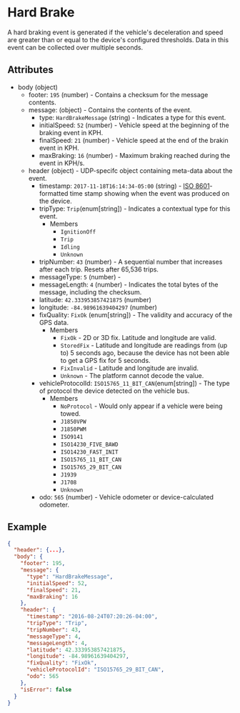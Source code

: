 # Hard Brake
A hard braking event is generated if the vehicle's deceleration and speed are greater than or equal to the device's configured thresholds. Data in this event can be collected over multiple seconds.

## Attributes

- body (object)
  - footer: `195` (number) - Contains a checksum for the message contents.
  - message: (object) - Contains the contents of the event.
    - type: `HardBrakeMessage` (string) - Indicates a type for this event.
    - initialSpeed: `52` (number) - Vehicle speed at the beginning of the braking event in KPH.
    - finalSpeed: `21` (number) - Vehicle speed at the end of the brakin event in KPH.
    - maxBraking: `16` (number) - Maximum braking reached during the event in KPH/s.
  - header (object) - UDP-specifc object containing meta-data about the event.
    - timestamp: `2017-11-18T16:14:34-05:00` (string) - [ISO 8601](https://en.wikipedia.org/wiki/ISO_8601)-formatted time stamp showing when the event was produced on the device.
    - tripType: `Trip`(enum[string]) - Indicates a contextual type for this event.
      - Members
        - `IgnitionOff`
        - `Trip`
        - `Idling`
        - `Unknown`
    - tripNumber: `43` (number) - A sequential number that increases after each trip. Resets after 65,536 trips.
    - messageType: `5` (number) - 
    - messageLength: `4` (number) - Indicates the total bytes of the message, including the checksum.
    - latitude: `42.333953857421875` (number)
    - longitude: `-84.98961639404297` (number)
    - fixQuality: `FixOk` (enum[string]) - The validity and accuracy of the GPS data.
      - Members
        - `FixOk` - 2D or 3D fix. Latitude and longitude are valid.
        - `StoredFix` - Latitude and longitude are readings from (up to) 5 seconds ago, because the device has not been able to get a GPS fix for 5 seconds.
        - `FixInvalid` - Latitude and longitude are invalid.
        - `Unknown` - The platform cannot decode the value.
    - vehicleProtocolId: `ISO15765_11_BIT_CAN`(enum[string]) - The type of protocol the device detected on the vehicle bus.
      - Members
        - `NoProtocol` - Would only appear if a vehicle were being towed. 
        - `J1850VPW`
        - `J1850PWM`
        - `ISO9141`
        - `ISO14230_FIVE_BAWD`
        - `ISO14230_FAST_INIT`
        - `ISO15765_11_BIT_CAN`
        - `ISO15765_29_BIT_CAN`
        - `J1939`
        - `J1708`
        - `Unknown`
    - odo: `565` (number) - Vehicle odometer or device-calculated odometer.

## Example

```json
{
  "header": {...},
  "body": {
    "footer": 195,
    "message": {
      "type": "HardBrakeMessage",
      "initialSpeed": 52,
      "finalSpeed": 21,
      "maxBraking": 16
    },
    "header": {
      "timestamp": "2016-08-24T07:20:26-04:00",
      "tripType": "Trip",
      "tripNumber": 43,
      "messageType": 4,
      "messageLength": 4,
      "latitude": 42.333953857421875,
      "longitude": -84.98961639404297,
      "fixQuality": "FixOk",
      "vehicleProtocolId": "ISO15765_29_BIT_CAN",
      "odo": 565
    },
    "isError": false
  }
}
```
